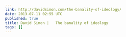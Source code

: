 ```yaml
---
link: http://davidsimon.com/the-banality-of-ideology/
date: 2013-07-11 02:55 UTC
published: true
title: David Simon |   The banality of ideology
tags: []
---
```




